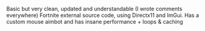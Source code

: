 Basic but very clean, updated and understandable (I wrote comments everywhere) Fortnite external source code, using Directx11 and ImGui. Has a custom mouse aimbot and has insane performance + loops & caching

